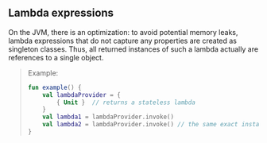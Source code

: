 ## Lambda expressions

On the JVM, there is an optimization: to avoid potential memory leaks, 
lambda expressions that do not capture any properties are created as singleton classes.
Thus, all returned instances of such a lambda actually are references to a single object.

>Example:
> ```kotlin
> fun example() {
>     val lambdaProvider = {
>         { Unit }  // returns a stateless lambda
>     }
>     val lambda1 = lambdaProvider.invoke()
>     val lambda2 = lambdaProvider.invoke() // the same exact instance as `lambda1`
> }
> ```  
